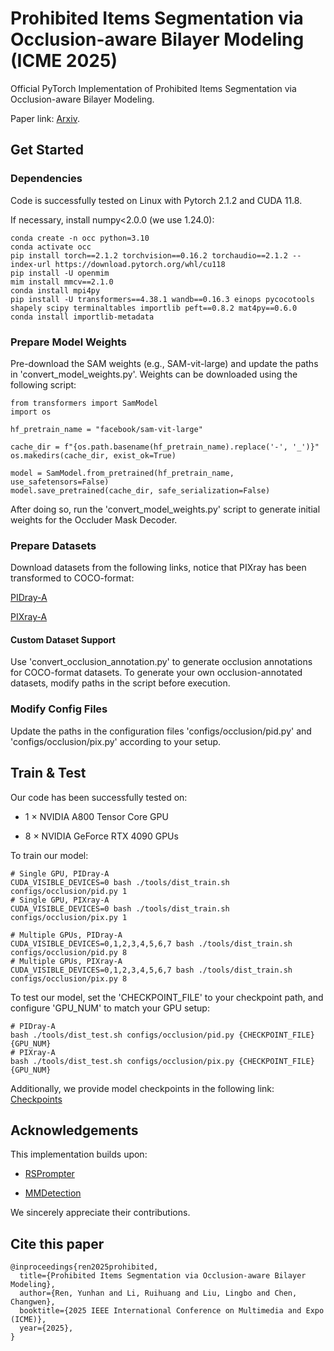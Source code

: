 # Prohibited Items Segmentation via Occlusion-aware Bilayer Modeling (ICME 2025)
Official PyTorch Implementation of Prohibited Items Segmentation via Occlusion-aware Bilayer Modeling.

Paper link: [Arxiv](https://arxiv.org/abs/2506.11661).

## Get Started
### Dependencies
Code is successfully tested on Linux with Pytorch 2.1.2 and CUDA 11.8.

If necessary, install numpy<2.0.0 (we use 1.24.0):
```
conda create -n occ python=3.10
conda activate occ
pip install torch==2.1.2 torchvision==0.16.2 torchaudio==2.1.2 --index-url https://download.pytorch.org/whl/cu118
pip install -U openmim
mim install mmcv==2.1.0
conda install mpi4py
pip install -U transformers==4.38.1 wandb==0.16.3 einops pycocotools shapely scipy terminaltables importlib peft==0.8.2 mat4py==0.6.0
conda install importlib-metadata
```

### Prepare Model Weights
Pre-download the SAM weights (e.g., SAM-vit-large) and update the paths in 'convert_model_weights.py'. Weights can be downloaded using the following script:
```
from transformers import SamModel
import os

hf_pretrain_name = "facebook/sam-vit-large"

cache_dir = f"{os.path.basename(hf_pretrain_name).replace('-', '_')}"
os.makedirs(cache_dir, exist_ok=True)

model = SamModel.from_pretrained(hf_pretrain_name, use_safetensors=False)
model.save_pretrained(cache_dir, safe_serialization=False)
```

After doing so, run the 'convert_model_weights.py' script to generate initial weights for the Occluder Mask Decoder.

### Prepare Datasets
Download datasets from the following links, notice that PIXray has been transformed to COCO-format:

[PIDray-A](https://pan.baidu.com/s/1cR0ykp6RAs6lD_ogFxqnjg?pwd=rkz5)

[PIXray-A](https://pan.baidu.com/s/1kAtNeceCtTBc1JnFfcbaSg?pwd=vr2w)

#### Custom Dataset Support
Use 'convert_occlusion_annotation.py' to generate occlusion annotations for COCO-format datasets. To generate your own occlusion-annotated datasets, modify paths in the script before execution.


### Modify Config Files
Update the paths in the configuration files 'configs/occlusion/pid.py' and 'configs/occlusion/pix.py' according to your setup.


## Train & Test
Our code has been successfully tested on:

* 1 × NVIDIA A800 Tensor Core GPU

* 8 × NVIDIA GeForce RTX 4090 GPUs


To train our model:
```
# Single GPU, PIDray-A
CUDA_VISIBLE_DEVICES=0 bash ./tools/dist_train.sh configs/occlusion/pid.py 1
# Single GPU, PIXray-A
CUDA_VISIBLE_DEVICES=0 bash ./tools/dist_train.sh configs/occlusion/pix.py 1

# Multiple GPUs, PIDray-A
CUDA_VISIBLE_DEVICES=0,1,2,3,4,5,6,7 bash ./tools/dist_train.sh configs/occlusion/pid.py 8
# Multiple GPUs, PIXray-A
CUDA_VISIBLE_DEVICES=0,1,2,3,4,5,6,7 bash ./tools/dist_train.sh configs/occlusion/pix.py 8
```

To test our model, set the 'CHECKPOINT_FILE' to your checkpoint path, and configure 'GPU_NUM' to match your GPU setup:
```
# PIDray-A
bash ./tools/dist_test.sh configs/occlusion/pid.py {CHECKPOINT_FILE} {GPU_NUM}
# PIXray-A
bash ./tools/dist_test.sh configs/occlusion/pix.py {CHECKPOINT_FILE} {GPU_NUM}
```

Additionally, we provide model checkpoints in the following link: [Checkpoints](https://pan.baidu.com/s/1KvoAB1V0hB6d7RALb-_FLA?pwd=fcjs)


## Acknowledgements
This implementation builds upon:

* [RSPrompter](https://github.com/KyanChen/RSPrompter/)

* [MMDetection](https://github.com/open-mmlab/mmdetection)

We sincerely appreciate their contributions.

## Cite this paper
```
@inproceedings{ren2025prohibited,
  title={Prohibited Items Segmentation via Occlusion-aware Bilayer Modeling},
  author={Ren, Yunhan and Li, Ruihuang and Liu, Lingbo and Chen,  Changwen},
  booktitle={2025 IEEE International Conference on Multimedia and Expo (ICME)},
  year={2025},
}
```
